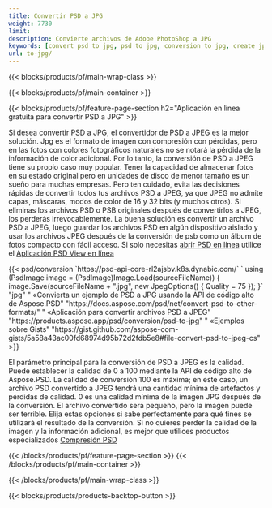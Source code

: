 ```yaml
---
title: Convertir PSD a JPG
weight: 7730
limit: 
description: Convierte archivos de Adobe PhotoShop a JPG
keywords: [convert psd to jpg, psd to jpg, conversion to jpg, create jpg from psd, print psd as jpg]
url: to-jpg/
---
```


{{< blocks/products/pf/main-wrap-class >}}

{{< blocks/products/pf/main-container >}}

{{< blocks/products/pf/feature-page-section h2="Aplicación en línea gratuita para convertir PSD a JPG" >}}
<p>Si desea convertir PSD a JPG, el convertidor de PSD a JPEG es la mejor solución. Jpg es el formato de imagen con compresión con pérdidas, pero en las fotos con colores fotográficos naturales no se notará la pérdida de la información de color adicional. Por lo tanto, la conversión de PSD a JPEG tiene su propio caso muy popular. Tener la capacidad de almacenar fotos en su estado original pero en unidades de disco de menor tamaño es un sueño para muchas empresas. Pero ten cuidado, evita las decisiones rápidas de convertir todos tus archivos PSD a JPEG, ya que JPEG no admite capas, máscaras, modos de color de 16 y 32 bits (y muchos otros). Si eliminas los archivos PSD o PSB originales después de convertirlos a JPEG, los perderás irrevocablemente. La buena solución es convertir un archivo PSD a JPEG, luego guardar los archivos PSD en algún dispositivo aislado y usar los archivos JPEG después de la conversión de psb como un álbum de fotos compacto con fácil acceso. Si solo necesitas <a href="/psd/view">abrir PSD en línea</a> utilice el <a href="/psd/view">Aplicación PSD View en línea</a></p>
{{< psd/conversion `https://psd-api-core-rl2ajsbv.k8s.dynabic.com/` 
`    using (PsdImage image = (PsdImage)Image.Load(sourceFileName))
    {
        image.Save(sourceFileName + ".jpg",  new JpegOptions() { Quality = 75 });
    }` 
		"jpg" "
«Convierta un ejemplo de PSD a JPG usando la API de código alto de Aspose.PSD"  "https://docs.aspose.com/psd/net/convert-psd-to-other-formats/" "
«Aplicación para convertir archivos PSD a JPEG" "https://products.aspose.app/psd/conversion/psd-to-jpg" "
«Ejemplos sobre Gists" "https://gist.github.com/aspose-com-gists/5a58a43ac00fd68974d95b72d2fdb5e8#file-convert-psd-to-jpeg-cs" >}}
<p>El parámetro principal para la conversión de PSD a JPEG es la calidad. Puede establecer la calidad de 0 a 100 mediante la API de código alto de Aspose.PSD. La calidad de conversión 100 es máxima; en este caso, un archivo PSD convertido a JPEG tendrá una cantidad mínima de artefactos y pérdidas de calidad. 0 es una calidad mínima de la imagen JPG después de la conversión. El archivo convertido será pequeño, pero la imagen puede ser terrible. Elija estas opciones si sabe perfectamente para qué fines se utilizará el resultado de la conversión. Si no quieres perder la calidad de la imagen y la información adicional, es mejor que utilices productos especializados <a href="/psd/reduce-size">Compresión PSD</a></p>
{{< /blocks/products/pf/feature-page-section >}}
{{< /blocks/products/pf/main-container >}}


{{< /blocks/products/pf/main-wrap-class >}}

{{< blocks/products/products-backtop-button >}}
